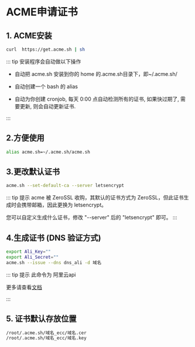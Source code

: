 # ACME申请证书

## 1. ACME安装

```sh
curl  https://get.acme.sh | sh
```

::: tip 安装程序会自动做以下操作

- 自动把 acme.sh 安装到你的 home 的.acme.sh目录下，即~/.acme.sh/

- 自动创建一个 bash 的 alias

- 自动为你创建 cronjob, 每天 0:00 点自动检测所有的证书, 如果快过期了, 需要更新, 则会自动更新证书.

:::

## 2.方便使用

```sh
alias acme.sh=~/.acme.sh/acme.sh
```

## 3.更改默认证书

```sh
acme.sh --set-default-ca --server letsencrypt
```

::: tip 提示
acme 被 ZeroSSL 收购，其默认的证书方式为 ZeroSSL，但此证书生成时会携带邮箱，因此更换为 letsencrypt。

您可以自定义生成什么证书，修改 "--server" 后的 "letsencrypt" 即可。
:::

## 4.生成证书 (DNS 验证方式)

```sh
export Ali_Key=""
export Ali_Secret=""
acme.sh --issue --dns dns_ali -d 域名
```

::: tip 提示
此命令为 阿里云api

更多请查看[文档](https://github.com/acmesh-official/acme.sh/wiki/dnsapi)

:::



## 5. 证书默认存放位置

```txt
/root/.acme.sh/域名_ecc/域名.cer
/root/.acme.sh/域名_ecc/域名.key
```
